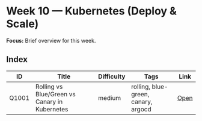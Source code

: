 # Week 10 — Kubernetes (Deploy & Scale)

**Focus:** Brief overview for this week.

## Index
| ID | Title | Difficulty | Tags | Link |
|---|---|---|---|---|
| Q1001 | Rolling vs Blue/Green vs Canary in Kubernetes | medium | rolling, blue-green, canary, argocd | [Open](questions/Q1001-k8s-deployment-strategies.md) |
